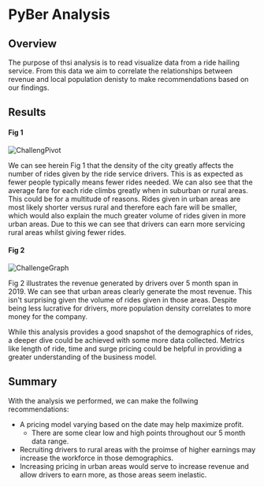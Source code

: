 # PyBer Analysis

## Overview
The purpose of thsi analysis is to read visualize data from a ride hailing service. From this data we aim to correlate the relationships between revenue and local population denisty to make recommendations based on our findings.

## Results

#### Fig 1

![ChallengPivot](https://user-images.githubusercontent.com/108296899/185163224-1eccd48e-d2f5-4a33-a4d0-9236c83ee4ef.png)

We can see herein Fig 1 that the density of the city greatly affects the number of rides given by the ride service drivers. This is as expected as fewer people typically means fewer rides needed. We can also see that the average fare for each ride climbs greatly when in suburban or rural areas. This could be for a multitude of reasons. Rides given in urban areas are most likely shorter versus rural and therefore each fare will be smaller, which would also explain the much greater volume of rides given in more urban areas. Due to this we can see that drivers can earn more servicing rural areas whilst giving fewer rides.

#### Fig 2

![ChallengeGraph](https://user-images.githubusercontent.com/108296899/185168308-d0d73acd-16c7-45ed-a20c-f6cb3cef090e.png)

Fig 2 illustrates the revenue generated by drivers over 5 month span in 2019. We can see that urban areas clearly generate the most revenue. This isn't surprising given the volume of rides given in those areas. Despite being less lucrative for drivers, more population density correlates to more money for the company.

While this analysis provides a good snapshot of the demographics of rides, a deeper dive could be achieved with some more data collected. Metrics like length of ride, time and surge pricing could be helpful in providing a greater understanding of the business model.

## Summary

With the analysis we performed, we can make the follwing recommendations:

- A pricing model varying based on the date may help maximize profit.
  - There are some clear low and high points throughout our 5 month data range.
- Recruiting drivers to rural areas with the proimse of higher earnings may increase the workforce in those demographics. 
- Increasing pricing in urban areas would serve to increase revenue and allow drivers to earn more, as those areas seem inelastic.
